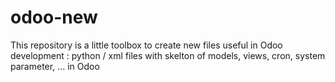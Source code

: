 # odoo-new
This repository is a little toolbox to create new files useful in Odoo development : python / xml files with skelton of models, views, cron, system parameter, ... in Odoo
